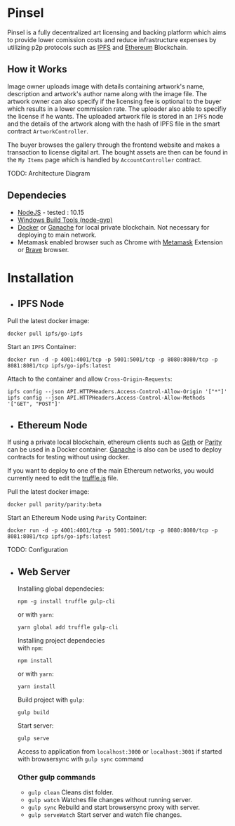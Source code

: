 # Pinsel

Pinsel is a fully decentralized art licensing and backing platform which aims to provide lower comission costs and reduce infrastructure expenses by utilizing p2p protocols such as [IPFS](https://ipfs.io/) and [Ethereum](https://www.ethereum.org/) Blockchain.

## How it Works

Image owner uploads image with details containing artwork's name, description and artwork's author name along with the image file. The artwork owner can also specify if the licensing fee is optional to the buyer which results in a lower commission rate. The uploader also able to specifiy the license if he wants. The uploaded artwork file is stored in an `IPFS` node and the details of the artwork along with the hash of IPFS file in the smart contract `ArtworkController`.  

The buyer browses the gallery through the frontend website and makes a transaction to license digital art. The bought assets are then can be found in the `My Items` page which is handled by `AccountController` contract.

TODO: Architecture Diagram

## Dependecies

* [NodeJS](https://nodejs.org/en/) - tested : 10.15
* [Windows Build Tools (node-gyp)](https://github.com/nodejs/node-gyp)
* [Docker](https://www.docker.com/) or [Ganache](https://truffleframework.com/ganache) for local private blockchain. Not necessary for deploying to main network.
* Metamask enabled browser such as Chrome with [Metamask](https://metamask.io/) Extension or [Brave](https://brave.com/) browser.

# Installation

* ## IPFS Node

Pull the latest docker image:

```
docker pull ipfs/go-ipfs
```

Start an `IPFS` Container:
```
docker run -d -p 4001:4001/tcp -p 5001:5001/tcp -p 8080:8080/tcp -p 8081:8081/tcp ipfs/go-ipfs:latest
```

Attach to the container and allow `Cross-Origin-Requests`:
```
ipfs config --json API.HTTPHeaders.Access-Control-Allow-Origin '["*"]'
ipfs config --json API.HTTPHeaders.Access-Control-Allow-Methods '["GET", "POST"]'
```


* ## Ethereum Node

If using a private local blockchain, ethereum clients such as [Geth](https://geth.ethereum.org/) or [Parity](https://www.parity.io/) can be used in a Docker container. [Ganache](https://truffleframework.com/ganache) is also can be used to deploy contracts for testing without using docker.

If you want to deploy to one of the main Ethereum networks, you would currently need to edit the [truffle.js](/truffle.js) file.

Pull the latest docker image:

```
docker pull parity/parity:beta
```

Start an Ethereum Node using `Parity` Container:
```
docker run -d -p 4001:4001/tcp -p 5001:5001/tcp -p 8080:8080/tcp -p 8081:8081/tcp ipfs/go-ipfs:latest
```

TODO: Configuration

* ## Web Server

  Installing global dependecies:
  ```
  npm -g install truffle gulp-cli
  ```
  or with `yarn`:
  ```
  yarn global add truffle gulp-cli
  ```

  Installing project dependecies  
  with `npm`:
  ```
  npm install
  ```
  or with `yarn`:
  ```
  yarn install
  ```

  Build project with `gulp`:
  ```
  gulp build
  ```

  Start server:
  ```
  gulp serve
  ```
    Access to application from `localhost:3000` or `localhost:3001` if started with browsersync with `gulp sync` command

  ### Other gulp commands
  * ```gulp clean``` Cleans dist folder.
  * ```gulp watch``` Watches file changes without running server.
  * ```gulp sync``` Rebuild and start browsersync proxy with server.
  * ```gulp serveWatch``` Start server and watch file changes.